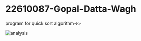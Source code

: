 # 22610087-Gopal-Datta-Wagh

program for quick sort algorithm=>>

![analysis](https://github.com/user-attachments/assets/2caeb37b-95fb-4ff9-9b8e-87a2fe5f0549)
